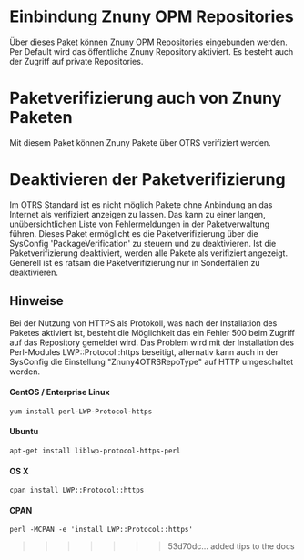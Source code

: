 # Einbindung Znuny OPM Repositories

Über dieses Paket können Znuny OPM Repositories eingebunden werden. Per Default wird das öffentliche Znuny Repository aktiviert. Es besteht auch der Zugriff auf private Repositories.


# Paketverifizierung auch von Znuny Paketen

Mit diesem Paket können Znuny Pakete über OTRS verifiziert werden.


# Deaktivieren der Paketverifizierung

Im OTRS Standard ist es nicht möglich Pakete ohne Anbindung an das Internet als verifiziert anzeigen zu lassen. Das kann zu einer langen, unübersichtlichen Liste von Fehlermeldungen in der Paketverwaltung führen. Dieses Paket ermöglicht es die Paketverifizierung über die SysConfig 'PackageVerification' zu steuern und zu deaktivieren. Ist die Paketverifizierung deaktiviert, werden alle Pakete als verifiziert angezeigt. Generell ist es ratsam die Paketverifizierung nur in Sonderfällen zu deaktivieren.

## Hinweise
Bei der Nutzung von HTTPS als Protokoll, was nach der Installation des Paketes aktiviert ist, besteht die Möglichkeit das ein Fehler 500 beim Zugriff auf das Repository gemeldet wird. Das Problem wird mit der Installation des Perl-Modules LWP::Protocol::https beseitigt, alternativ kann auch in der SysConfig die Einstellung "Znuny4OTRSRepoType" auf HTTP umgeschaltet werden.

#### CentOS / Enterprise Linux
```
yum install perl-LWP-Protocol-https
```
#### Ubuntu
```
apt-get install liblwp-protocol-https-perl
```
#### OS X
```
cpan install LWP::Protocol::https
```
#### CPAN
```
perl -MCPAN -e 'install LWP::Protocol::https'
```

>>>>>>> 53d70dc... added tips to the docs
